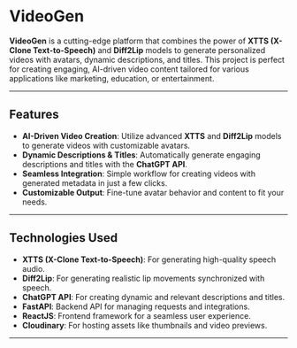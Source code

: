 # VideoGen

**VideoGen** is a cutting-edge platform that combines the power of **XTTS (X-Clone Text-to-Speech)** and **Diff2Lip** models to generate personalized videos with avatars, dynamic descriptions, and titles. This project is perfect for creating engaging, AI-driven video content tailored for various applications like marketing, education, or entertainment.

---

## Features

- **AI-Driven Video Creation**: Utilize advanced **XTTS** and **Diff2Lip** models to generate videos with customizable avatars.
- **Dynamic Descriptions & Titles**: Automatically generate engaging descriptions and titles with the **ChatGPT API**.
- **Seamless Integration**: Simple workflow for creating videos with generated metadata in just a few clicks.
- **Customizable Output**: Fine-tune avatar behavior and content to fit your needs.

---

## Technologies Used

- **XTTS (X-Clone Text-to-Speech)**: For generating high-quality speech audio.
- **Diff2Lip**: For generating realistic lip movements synchronized with speech.
- **ChatGPT API**: For creating dynamic and relevant descriptions and titles.
- **FastAPI**: Backend API for managing requests and integrations.
- **ReactJS**: Frontend framework for a seamless user experience.
- **Cloudinary**: For hosting assets like thumbnails and video previews.

---
